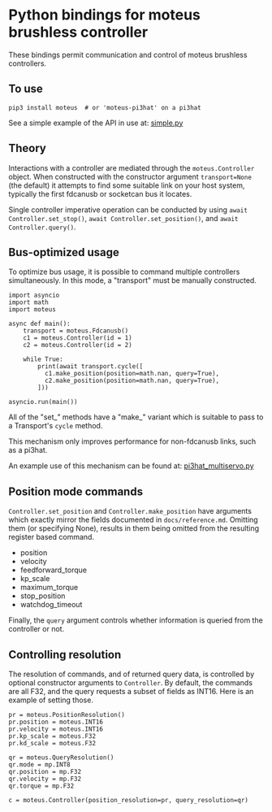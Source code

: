 # Python bindings for moteus brushless controller #

These bindings permit communication and control of moteus brushless
controllers.

## To use ##

```
pip3 install moteus  # or 'moteus-pi3hat' on a pi3hat
```

See a simple example of the API in use at: [simple.py](examples/simple.py)

## Theory ##

Interactions with a controller are mediated through the
`moteus.Controller` object.  When constructed with the constructor
argument `transport=None` (the default) it attempts to find some
suitable link on your host system, typically the first fdcanusb or
socketcan bus it locates.

Single controller imperative operation can be conducted by using
`await Controller.set_stop()`, `await Controller.set_position()`, and
`await Controller.query()`.

## Bus-optimized usage ##

To optimize bus usage, it is possible to command multiple controllers
simultaneously.  In this mode, a "transport" must be manually
constructed.

```
import asyncio
import math
import moteus

async def main():
    transport = moteus.Fdcanusb()
    c1 = moteus.Controller(id = 1)
    c2 = moteus.Controller(id = 2)

    while True:
        print(await transport.cycle([
          c1.make_position(position=math.nan, query=True),
          c2.make_position(position=math.nan, query=True),
        ]))

asyncio.run(main())
```

All of the "set_" methods have a "make_" variant which is suitable to
pass to a Transport's `cycle` method.

This mechanism only improves performance for non-fdcanusb links, such
as a pi3hat.

An example use of this mechanism can be found at:
[pi3hat_multiservo.py](examples/pi3hat_multiservo.py)

## Position mode commands ##

`Controller.set_position` and `Controller.make_position` have
arguments which exactly mirror the fields documented in
`docs/reference.md`.  Omitting them (or specifying None), results in
them being omitted from the resulting register based command.

* position
* velocity
* feedforward_torque
* kp_scale
* maximum_torque
* stop_position
* watchdog_timeout

Finally, the `query` argument controls whether information is queried
from the controller or not.

## Controlling resolution ##

The resolution of commands, and of returned query data, is controlled
by optional constructor arguments to `Controller`.  By default, the
commands are all F32, and the query requests a subset of fields as
INT16.  Here is an example of setting those.

```
pr = moteus.PositionResolution()
pr.position = moteus.INT16
pr.velocity = moteus.INT16
pr.kp_scale = moteus.F32
pr.kd_scale = moteus.F32

qr = moteus.QueryResolution()
qr.mode = mp.INT8
qr.position = mp.F32
qr.velocity = mp.F32
qr.torque = mp.F32

c = moteus.Controller(position_resolution=pr, query_resolution=qr)
```
